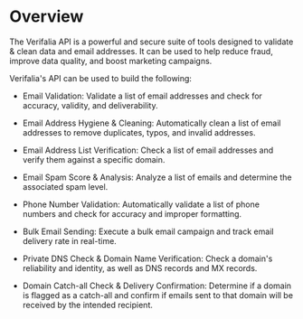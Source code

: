 # Overview

The Verifalia API is a powerful and secure suite of tools designed to validate & clean data and email addresses. It can be used to help reduce fraud, improve data quality, and boost marketing campaigns.

Verifalia's API can be used to build the following:

- Email Validation: Validate a list of email addresses and check for accuracy, validity, and deliverability.

- Email Address Hygiene & Cleaning: Automatically clean a list of email addresses to remove duplicates, typos, and invalid addresses.

- Email Address List Verification: Check a list of email addresses and verify them against a specific domain.

- Email Spam Score & Analysis: Analyze a list of emails and determine the associated spam level.

- Phone Number Validation: Automatically validate a list of phone numbers and check for accuracy and improper formatting.

- Bulk Email Sending: Execute a bulk email campaign and track email delivery rate in real-time.

- Private DNS Check & Domain Name Verification: Check a domain's reliability and identity, as well as DNS records and MX records.

- Domain Catch-all Check & Delivery Confirmation: Determine if a domain is flagged as a catch-all and confirm if emails sent to that domain will be received by the intended recipient.
